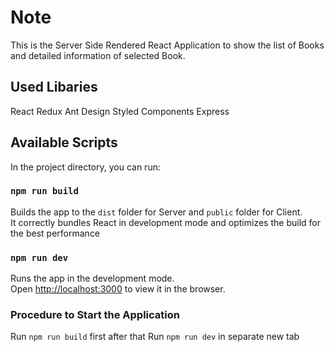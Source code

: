 # Note

This is the Server Side Rendered React Application to show the list of Books and detailed information of selected Book.

## Used Libaries
  React
  Redux
  Ant Design
  Styled Components
  Express

## Available Scripts

In the project directory, you can run:

### `npm run build`

Builds the app to the `dist` folder for Server and `public` folder for Client.\
It correctly bundles React in development mode and optimizes the build for the best performance

### `npm run dev`

Runs the app in the development mode.\
Open [http://localhost:3000](http://localhost:3000) to view it in the browser.

### Procedure to Start the Application 
Run `npm run build` first after that Run `npm run dev` in separate new tab

